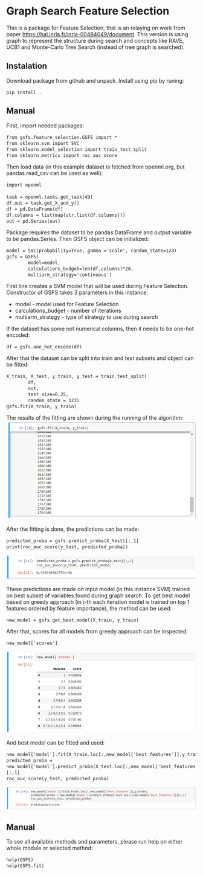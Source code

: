# Graph Search Feature Selection
This is a package for Feature Selection, that is an relaying on work from paper https://hal.inria.fr/inria-00484049/document. 
This version is using graph to represent the structure during search and concepts like RAVE, UCB1 and Monte-Carlo Tree Search
(instead of tree graph is searched).

## Instalation
Download package from github and unpack.
Install using pip by runing:

```
pip install .
```

## Manual

First, import needed packages:

```
from gsfs.feature_selection.GSFS import *
from sklearn.svm import SVC
from sklearn.model_selection import train_test_split
from sklearn.metrics import roc_auc_score
```

Then load data (in this example dataset is fetched from openml.org, but pandas.read_csv can be used as well):

```
import openml

task = openml.tasks.get_task(49)
df,out = task.get_X_and_y()
df = pd.DataFrame(df)
df.columns = list(map(str,list(df.columns)))
out = pd.Series(out)
```

Package requires the dataset to be pandas.DataFrame and output variable to be pandas.Series. Then GSFS object can be initialized:

```
model = SVC(probability=True, gamma ='scale', random_state=123)
gsfs = GSFS(
        model=model, 
        calculations_budget=len(df.columns)*20,
        multiarm_strategy='continuous')
```

First line creates a SVM model that will be used during Feature Selection. Constructor of GSFS takes 3 parameters in this instance:

* model - model used for Feature Selection
* calculations_budget - number of iterations
* multiarm_strategy - type of strategy to use during search

If the dataset has some not numerical columns, then it needs to be one-hot encoded:
```
df = gsfs.one_hot_encode(df)
```

After that the dataset can be split into train and test subsets and object can be fitted:

```
X_train, X_test, y_train, y_test = train_test_split(
        df, 
        out, 
        test_size=0.25,
        random_state = 123)
gsfs.fit(X_train, y_train)
```

The results of the fitting are shown during the running of the algorithm:
![images/fit-gsfs.PNG](images/fit-gsfs.PNG)

After the fitting is done, the predictions can be made:

```
predicted_proba = gsfs.predict_proba(X_test)[:,1]
print(roc_auc_score(y_test, predicted_proba))
```

![images/predict-gsfs.PNG](images/predict-gsfs.PNG)

These predictions are made on input model (in this instance SVM) trained on best subset of variables found during graph search.
To get best model based on greedy approach (in i-th each iteration model is trained on top 1 features ordered by feature importance), the method can be used:

```
new_model = gsfs.get_best_model(X_train, y_train)
```

After that, scores for all models from greedy approach can be inspected:
```
new_model['scores']
```

![images/bestscores-gsfs.PNG](images/bestscores-gsfs.PNG)

And best model can be fitted and used:

```
new_model['model'].fit(X_train.loc[:,new_model['best_features']],y_train)
predicted_proba = new_model['model'].predict_proba(X_test.loc[:,new_model['best_features']])[:,1]
roc_auc_score(y_test, predicted_proba)
```

![images/newmodelpredict-gsfs.PNG](images/newmodelpredict-gsfs.PNG)

## Manual
To see all available methods and parameters, please run help on either whole module or selected method:

```
help(GSFS)
help(GSFS.fit)
```
